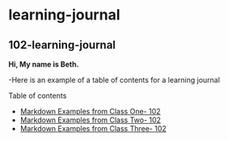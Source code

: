 # learning-journal

## 102-learning-journal

**Hi, My name is Beth.**


-Here is an example of a table of contents for a learning journal


Table of contents
- [Markdown Examples from Class One- 102](/markdown-examples.md)
- [Markdown Examples from Class Two- 102](/markdown-examples.md)
- [Markdown Examples from Class Three- 102](/markdown-examples.md)
